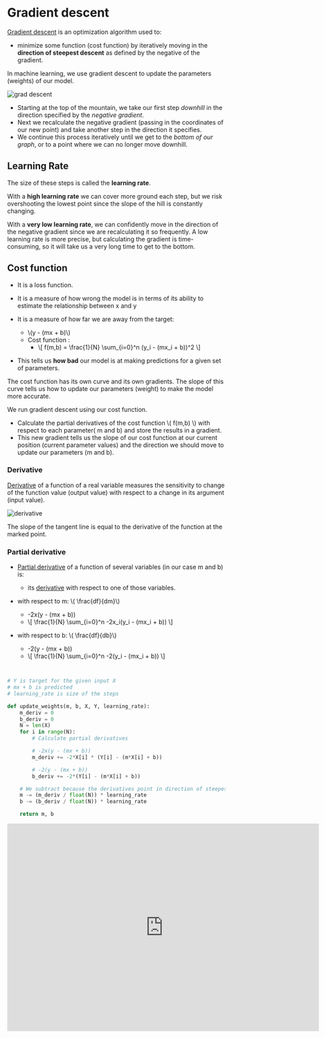 # Gradient descent

[Gradient descent](https://ml-cheatsheet.readthedocs.io/en/latest/gradient_descent.html) is an optimization algorithm used to:
 - minimize some function (cost function) by iteratively moving in the **direction of steepest descent** as defined by the negative of the gradient. 
 
 In machine learning, we use gradient descent to update the parameters (weights) of our model.

 ![grad descent](https://ml-cheatsheet.readthedocs.io/en/latest/_images/gradient_descent_demystified.png)

- Starting at the top of the mountain, we take our first step *downhill* in the direction specified by the *negative gradient*. 
- Next we recalculate the negative gradient (passing in the coordinates of our new point) and take another step in the direction it specifies. 
- We continue this process iteratively until we get to the *bottom of our graph*, or to a point where we can no longer move downhill.

## Learning Rate
The size of these steps is called the **learning rate**.

With a **high learning rate** we can cover more ground each step, but we risk overshooting the lowest point since the slope of the hill is constantly changing.

With a **very low learning rate**, we can confidently move in the direction of the negative gradient since we are recalculating it so frequently. A low learning rate is more precise, but calculating the gradient is time-consuming, so it will take us a very long time to get to the bottom.


## Cost function
- It is a loss function. 
- It is a measure of how wrong the model is in terms of its ability to estimate the relationship between x and y 
- It is a measure of how far we are away from the target:
    - \\(y - (mx + b)\\)
    - Cost function :
        - \\[ f(m,b) = \frac{1}{N} \sum_{i=0}^n (y_i - (mx_i + b))^2 \\]
 

- This tells us **how bad** our model is at making predictions for a given set of parameters. 

The cost function has its own curve and its own gradients. The slope of this curve tells us how to update our parameters (weight) to make the model more accurate.

We run gradient descent using our cost function.

- Calculate the partial derivatives of the cost function \\( f(m,b)    \\) with respect to each parameter( m and b) and store the results in a gradient.
- This new gradient tells us the slope of our cost function at our current position (current parameter values) and the direction we should move to update our parameters (m and b).

### Derivative
[Derivative](https://en.wikipedia.org/wiki/Derivative) of a function of a real variable measures the sensitivity to change of the function value (output value) with respect to a change in its argument (input value).

![derivative](https://upload.wikimedia.org/wikipedia/commons/0/0f/Tangent_to_a_curve.svg)

The slope of the tangent line is equal to the derivative of the function at the marked point.   



### Partial derivative
- [Partial derivative](https://en.wikipedia.org/wiki/Partial_derivative) of a function of several variables (in our case m and b)  is:
    -  its [derivative](https://en.wikipedia.org/wiki/Derivative) with respect to one of those variables.

- with respect to m: \\( \frac{df}{dm}\\)
    - -2x(y - (mx + b))
    -   \\[  \frac{1}{N} \sum_{i=0}^n -2x_i(y_i - (mx_i + b)) \\]


- with respect to b: \\( \frac{df}{db}\\)
    - -2(y - (mx + b))
    -  \\[  \frac{1}{N} \sum_{i=0}^n -2(y_i - (mx_i + b)) \\] 

```py


# Y is target for the given input X
# mx + b is predicted
# learning_rate is size of the steps

def update_weights(m, b, X, Y, learning_rate):
    m_deriv = 0
    b_deriv = 0
    N = len(X)
    for i in range(N):
        # Calculate partial derivatives

        # -2x(y - (mx + b))
        m_deriv += -2*X[i] * (Y[i] - (m*X[i] + b))

        # -2(y - (mx + b))
        b_deriv += -2*(Y[i] - (m*X[i] + b))

    # We subtract because the derivatives point in direction of steepest ascent
    m -= (m_deriv / float(N)) * learning_rate
    b -= (b_deriv / float(N)) * learning_rate

    return m, b

```


<iframe width="720" height="480" src="https://www.youtube.com/embed/IHZwWFHWa-w" title="YouTube video player" frameborder="0" allow="accelerometer; autoplay; clipboard-write; encrypted-media; gyroscope; picture-in-picture" allowfullscreen></iframe>
